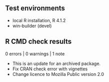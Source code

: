 ## Test environments
* local R installation, R 4.1.2
* win-builder (devel)

## R CMD check results

0 errors | 0 warnings | 1 note

* This is an update for an archived package.
* Fix CRAN check error with vignettes
* Change licence to Mozilla Public version 2.0
